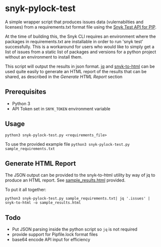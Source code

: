 # snyk-pylock-test
A simple wrapper script that produces issues data (vulernabilties and licenses) from a requirements.txt format file using the [Snyk Test API for PIP](https://snyk.docs.apiary.io/#reference/test/pip).

At the time of building this, the Snyk CLI requires an environment where the packages in requirements.txt are installable in order to run 'snyk test' successfully.  This is a workaround for users who would like to simply get a list of issues from a static list of packages and versions for a python project without an environment to install them.

This script will output the results in json format. [jq](https://stedolan.github.io/jq/download/) and [snyk-to-html](https://github.com/snyk/snyk-to-html) can be used quite easily to generate an HTML report of the results that can be shared, as described in the _Generate HTML Report_ section

## Prerequisites
- Python 3 
- API Token set in ```SNYK_TOKEN``` environment variable

## Usage
```python3 snyk-pylock-test.py <requirements_file>```

To use the provided example file
```python3 snyk-pylock-test.py sample_requirements.txt```

## Generate HTML Report
The JSON output can be provided to the snyk-to-html utility by way of jq to produce an HTML report.  See [sample_results.html](https://github.com/snyk-tech-services/snyk-pylock-test/blob/master/sample_results.html) provided.  

To put it all together:

```python3 snyk-pylock-test.py sample_requirements.txt| jq '.issues' | snyk-to-html -o sample_results.html```

## Todo
- Put JSON parsing inside the python script so ```jq``` is not required
- provide support for Pipfile.lock format files
- base64 encode API input for efficiency
